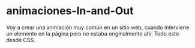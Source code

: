 # animaciones-In-and-Out
Voy a crear una animación muy común en un sitio web, cuando interviene un elemento en la página pero no estaba originalmente ahí. Todo esto desde CSS.
